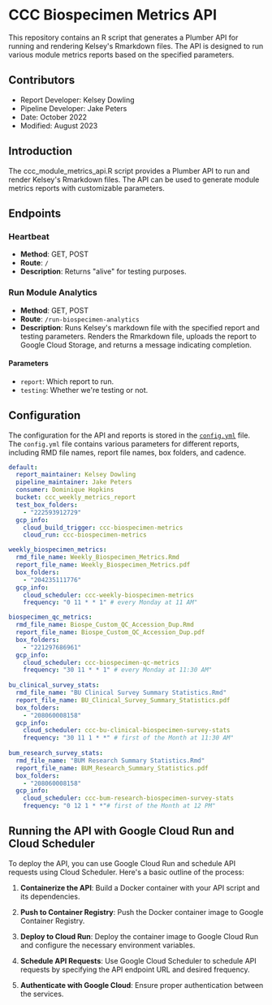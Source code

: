 # CCC Biospecimen Metrics API

This repository contains an R script that generates a Plumber API for running and rendering Kelsey's Rmarkdown files. The API is designed to run various module metrics reports based on the specified parameters.

## Contributors

- Report Developer: Kelsey Dowling
- Pipeline Developer: Jake Peters
- Date: October 2022
- Modified: August 2023

## Introduction

The ccc_module_metrics_api.R script provides a Plumber API to run and render Kelsey's Rmarkdown files. The API can be used to generate module metrics reports with customizable parameters.

## Endpoints

### Heartbeat

- **Method**: GET, POST
- **Route**: `/`
- **Description**: Returns "alive" for testing purposes.

### Run Module Analytics

- **Method**: GET, POST
- **Route**: `/run-biospecimen-analytics`
- **Description**: Runs Kelsey's markdown file with the specified report and testing parameters. Renders the Rmarkdown file, uploads the report to Google Cloud Storage, and returns a message indicating completion.

#### Parameters

- `report`: Which report to run.
- `testing`: Whether we're testing or not.

## Configuration

The configuration for the API and reports is stored in the [`config.yml`](config.yml) file. The `config.yml` file contains various parameters for different reports, including RMD file names, report file names, box folders, and cadence.

```yaml
default:
  report_maintainer: Kelsey Dowling
  pipeline_maintainer: Jake Peters
  consumer: Dominique Hopkins
  bucket: ccc_weekly_metrics_report
  test_box_folders: 
    - "222593912729"
  gcp_info:
    cloud_build_trigger: ccc-biospecimen-metrics
    cloud_run: ccc-biospecimen-metrics

weekly_biospecimen_metrics:
  rmd_file_name: Weekly_Biospecimen_Metrics.Rmd
  report_file_name: Weekly_Biospecimen_Metrics.pdf
  box_folders:
    - "204235111776" 
  gcp_info:
    cloud_scheduler: ccc-weekly-biospecimen-metrics
    frequency: "0 11 * * 1" # every Monday at 11 AM"

biospecimen_qc_metrics:
  rmd_file_name: Biospe_Custom_QC_Accession_Dup.Rmd
  report_file_name: Biospe_Custom_QC_Accession_Dup.pdf
  box_folders:
    - "221297686961" 
  gcp_info:
    cloud_scheduler: ccc-biospecimen-qc-metrics
    frequency: "30 11 * * 1" # every Monday at 11:30 AM"
    
bu_clinical_survey_stats:
  rmd_file_name: "BU Clinical Survey Summary Statistics.Rmd"
  report_file_name: BU_Clinical_Survey_Summary_Statistics.pdf
  box_folders:
    - "208060008158"
  gcp_info:
    cloud_scheduler: ccc-bu-clinical-biospecimen-survey-stats
    frequency: "30 11 1 * *" # first of the Month at 11:30 AM"
    
bum_research_survey_stats:
  rmd_file_name: "BUM Research Summary Statistics.Rmd"
  report_file_name: BUM_Research_Summary_Statistics.pdf
  box_folders:
    - "208060008158"
  gcp_info:
    cloud_scheduler: ccc-bum-research-biospecimen-survey-stats
    frequency: "0 12 1 * *"# first of the Month at 12 PM"
```

## Running the API with Google Cloud Run and Cloud Scheduler

To deploy the API, you can use Google Cloud Run and schedule API requests using Cloud Scheduler. Here's a basic outline of the process:

1. **Containerize the API**: Build a Docker container with your API script and its dependencies.

2. **Push to Container Registry**: Push the Docker container image to Google Container Registry.

3. **Deploy to Cloud Run**: Deploy the container image to Google Cloud Run and configure the necessary environment variables.

4. **Schedule API Requests**: Use Google Cloud Scheduler to schedule API requests by specifying the API endpoint URL and desired frequency.

5. **Authenticate with Google Cloud**: Ensure proper authentication between the services.

